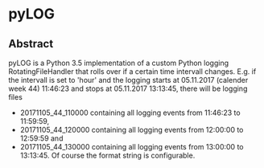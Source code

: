 # pyLOG

## Abstract

pyLOG is a Python 3.5 implementation of a custom Python logging RotatingFileHandler that rolls over if a certain
time intervall changes. E.g. if the intervall is set to 'hour' and the logging starts at 05.11.2017
(calender week 44) 11:46:23 and stops at 05.11.2017 13:13:45, there will be logging files
* 20171105_44_110000 containing all logging events from 11:46:23 to 11:59:59,
* 20171105_44_120000 containing all logging events from 12:00:00 to 12:59:59 and
* 20171105_44_130000 containing all logging events from 13:00:00 to 13:13:45.
Of course the format string is configurable.
